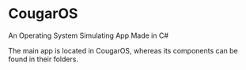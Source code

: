 # CougarOS
An Operating System Simulating App Made in C#

The main app is located in CougarOS, whereas its components can be found in their folders.
